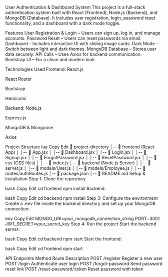 User Authentication & Dashboard System
This project is a full-stack authentication system built with React (Frontend), Node.js (Backend), and MongoDB (Database). It includes user registration, login, password reset functionality, and a dashboard with a dark mode toggle.

Features
User Registration & Login – Users can sign up, log in, and manage accounts.
Password Reset – Users can reset passwords via email.
Dashboard – Includes interactive UI with sliding image cards.
Dark Mode – Switch between light and dark themes.
MongoDB Database – Stores user data securely.
API Calls – Uses Axios for backend communication.
Bootstrap UI – For a clean and modern look.

Technologies Used
Frontend:
React.js

React Router

Bootstrap

Heroicons

Backend:
Node.js

Express.js

MongoDB & Mongoose

Axios

Project Structure
lua
Copy
Edit
📂 project-directory
│-- 📂 frontend (React App)
│   │-- 📜 App.jsx
│   │-- 📜 Dashboard.jsx
│   │-- 📜 Login.jsx
│   │-- 📜 Signup.jsx
│   │-- 📜 ForgotPassword.jsx
│   │-- 📜 ResetPassword.jsx
│   │-- 📂 css (CSS files)
│   │-- 📜 index.js
│-- 📂 backend (Node.js Server)
│   │-- 📜 server.js
│   │-- 📜 models/User.js
│   │-- 📜 models/Employee.js
│   │-- 📜 routes/authRoutes.js
│-- 📜 package.json
│-- 📜 README.md
Setup & Installation
Step 1: Clone the repository



bash
Copy
Edit
cd frontend
npm install
Backend:

bash
Copy
Edit
cd backend
npm install
Step 3: Configure the environment
Create a .env file inside the backend directory and set up your MongoDB connection:

env
Copy
Edit
MONGO_URI=your_mongodb_connection_string
PORT=3001
JWT_SECRET=your_secret_key
Step 4: Run the project
Start the backend server:

bash
Copy
Edit
cd backend
npm start
Start the frontend:

bash
Copy
Edit
cd frontend
npm start

API Endpoints
Method	Route	Description
POST	/register	Register a new user
POST	/login	Authenticate user login
POST	/forgot-password	Send password reset link
POST	/reset-password/:token	Reset password with token
